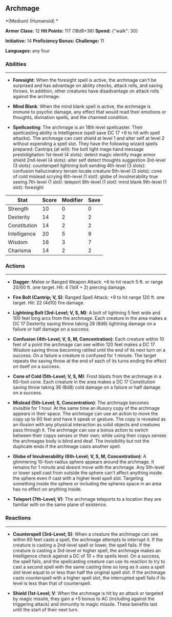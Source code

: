 ## Archmage
*(Medium) (Humanoid) *

**Armor Class:** 12
**Hit Points:** 117 (18d8+36)
**Speed:** {"walk": 30}

**Initiative:** 14
**Proficiency Bonus:**
**Challenge:** 11

**Languages:** any four

### Abilities
 --- 
- **Foresight**: When the foresight spell is active, the archmage can't be surprised and has advantage on ability checks, attack rolls, and saving throws. In addition, other creatures have disadvantage on attack rolls against the archmage.

- **Mind Blank**: When the mind blank spell is active, the archmage is immune to psychic damage, any effect that would read their emotions or thoughts, divination spells, and the charmed condition.

- **Spellcasting**: The archmage is an 18th level spellcaster. Their spellcasting ability is Intelligence (spell save DC 17
 +9 to hit with spell attacks). The archmage can cast shield at level 1 and alter self at level 2 without expending a spell slot. They have the following wizard spells prepared:
 Cantrips (at will): fire bolt
 light
 mage hand
 message
 prestidigitation
 1st-level (4 slots): detect magic
 identify
 mage armor
 shield
 2nd-level (4 slots): alter self
 detect thoughts
 suggestion
 3rd-level (3 slots): counterspell
 lightning bolt
 sending
 4th-level (3 slots): confusion
 hallucinatory terrain
 locate creature
 5th-level (3 slots): cone of cold
 mislead
 scrying
 6th-level (1 slot): globe of invulnerability
 true seeing
 7th-level (1 slot): teleport
 8th-level (1 slot): mind blank
 9th-level (1 slot): foresight



| Stat | Score | Modifier | Save |
| ---- | ---- | ---- | ---- |
| Strength | 10 | 0 | 0 |
| Dexterity | 14 | 2 | 2 |
| Constitution | 14 | 2 | 2 |
| Intelligence | 20 | 5 | 9 |
| Wisdom | 16 | 3 | 7 |
| Charisma | 14 | 2 | 2 |

### Actions
 --- 
- **Dagger**: Melee or Ranged Weapon Attack: +6 to hit  reach 5 ft. or range 20/60 ft.  one target. Hit: 4 (1d4 + 2) piercing damage.

- **Fire Bolt (Cantrip; V, S)**: Ranged Spell Attack: +9 to hit  range 120 ft.  one target. Hit: 22 (4d10) fire damage.

- **Lightning Bolt (3rd-Level; V, S, M)**: A bolt of lightning 5 feet wide and 100 feet long arcs from the archmage. Each creature in the area makes a DC 17 Dexterity saving throw  taking 28 (8d6) lightning damage on a failure or half damage on a success.

- **Confusion (4th-Level; V, S, M, Concentration)**: Each creature within 10 feet of a point the archmage can see within 120 feet makes a DC 17 Wisdom saving throw  becoming rattled until the end of its next turn on a success. On a failure  a creature is confused for 1 minute. The target repeats the saving throw at the end of each of its turns  ending the effect on itself on a success.

- **Cone of Cold (5th-Level; V, S, M)**: Frost blasts from the archmage in a 60-foot cone. Each creature in the area makes a DC 17 Constitution saving throw  taking 36 (8d8) cold damage on a failure or half damage on a success.

- **Mislead (5th-Level; S, Concentration)**: The archmage becomes invisible for 1 hour. At the same time  an illusory copy of the archmage appears in their space. The archmage can use an action to move the copy up to 60 feet and have it speak or gesture. The copy is revealed as an illusion with any physical interaction  as solid objects and creatures pass through it. The archmage can use a bonus action to switch between their copys senses or their own; while using their copys senses  the archmages body is blind and deaf. The invisibility  but not the duplicate  ends if the archmage casts another spell.

- **Globe of Invulnerability (6th-Level; V, S, M, Concentration)**: A glimmering  10-foot-radius sphere appears around the archmage. It remains for 1 minute and doesnt move with the archmage. Any 5th-level or lower spell cast from outside the sphere can't affect anything inside the sphere  even if cast with a higher level spell slot. Targeting something inside the sphere or including the spheres space in an area has no effect on anything inside.

- **Teleport (7th-Level; V)**: The archmage teleports to a location they are familiar with on the same plane of existence.

### Reactions
 --- 
- **Counterspell (3rd-Level; S)**: When a creature the archmage can see within 60 feet casts a spell, the archmage attempts to interrupt it. If the creature is casting a 2nd-level spell or lower, the spell fails. If the creature is casting a 3rd-level or higher spell, the archmage makes an Intelligence check against a DC of 10 + the spells level. On a success, the spell fails, and the spellcasting creature can use its reaction to try to cast a second spell with the same casting time so long as it uses a spell slot level equal to or less than half the original spell slot. If the archmage casts counterspell with a higher spell slot, the interrupted spell fails if its level is less than that of counterspell.

- **Shield (1st-Level; V**: When the archmage is hit by an attack or targeted by magic missile, they gain a +5 bonus to AC (including against the triggering attack) and immunity to magic missile. These benefits last until the start of their next turn.

